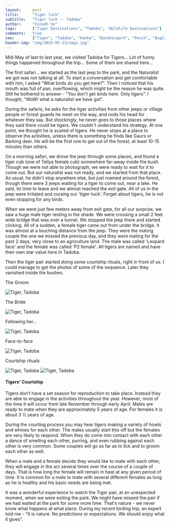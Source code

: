 ```yaml
---
layout:     post
title:      "Tiger luck"
subtitle:   "Tiger luck -- Tadoba"
author:     "Vinodh Ve"
tags:       ["Tiger Destinations", "Tadoba", "Wildlife Destinations"]
comments:   true
seo: 		["Tiger", "Tadoba", "Kanha", "Bandhavgarh", "Pench", "BigCats"]
header-img: "img/2015-05-23/img1.jpg"
---
```


<p>
Mid-May of last to last year, we visited Tadoba for Tigers… Lot of funny things happened throughout the trip… Some of them are shared here…  
</p>

<p>
The first safari… we started as the last jeep to the park, and the Naturalist we got was not talking at all. To start a conversation and get comfortable with him, I asked "What birds do you get here?". Then I noticed that his mouth was full of pan, overflowing, which might be the reason he was quite. Still he bothered to answer - "You don't get birds here. Only tigers". I thought, "WoW! what a naturalist we have got". 
</p>

<p>
During the safaris, he asks for the tiger activities from other jeeps or village people or forest guards he meet on the way, and nods his head for whatever they say. But shockingly, he never goes to those places where they said there could be tigers. We couldn't understand his strategy. At one point, we thought he is scared of tigers. He never stops at a place to observe the activities, unless there is something he finds like Gaurs or Barking deer. He will be the first one to get out of the forest, at least 10-15 minutes than others. 
</p>

<p>
On a morning safari, we drove the jeep through some places, and found a tiger cub (one of Teliya female cub) somewhere far-away inside the bush. Though we were not able to photograph, we were ready to wait for it to come out. But our naturalist was not ready, and we started from that place. As usual, he didn't stop anywhere else, but just roamed around the forest, though there were 3 jeeps waiting for a tiger to come out, near a lake. He said, its time to leave and we almost reached the exit gate. All of us in the jeep were irritated and cursing our 'tiger-luck'. Forget about tigers, he is not even stopping for any birds. 
</p>

<p>
When we were just few meters away from exit gate, for all our surprise, we saw a huge male tiger resting in the shade. We were crossing a small 2 feet wide bridge that was over a tunnel. We stopped the jeep there and started clicking. All of a sudden, a female tiger came out from under the bridge. It was almost at a touching distance from the jeep. They were the mating couple the one we missed the previous day, and they were mating for the past 2 days, very close to an agriculture land. The male was called 'Leopard face' and the female was called 'P2 female'. All tigers are named and have their own star value here in Tadoba.
</p>

<p>
Then the tiger pair started doing some courtship rituals, right in front of us. I could manage to get the photos of some of the sequence. Later they vanished inside the bushes.  
</p>

<p>
The Groom
</p>

<img src="{{ site.baseurl }}/img/2015-05-23/img1.jpg" alt="Tiger, Tadoba">

<p>
The Bride
</p>

<img src="{{ site.baseurl }}/img/2015-05-23/img2.jpg" alt="Tiger, Tadoba">

<p>
Following her...
</p>

<img src="{{ site.baseurl }}/img/2015-05-23/img3.jpg" alt="Tiger, Tadoba">

<p>
Face-to-face
</p>

<img src="{{ site.baseurl }}/img/2015-05-23/img4.jpg" alt="Tiger, Tadoba">

<p>
Courtship rituals
</p>

<img src="{{ site.baseurl }}/img/2015-05-23/img5.jpg" alt="Tiger, Tadoba">
<img src="{{ site.baseurl }}/img/2015-05-23/img6.jpg" alt="Tiger, Tadoba">

<h4>
Tigers' Courtship
</h4>

<p>
Tigers don’t have a set season for reproduction to take place. Instead they are able to engage in the activities throughout the year. However, most of the time it will occur from late November through early April. Males are ready to mate when they are approximately 5 years of age. For females it is about 3 ½ years of age.
</p>

<p>
During the courting process you may hear tigers making a variety of howls and whines for each other. The males usually start this off but the females are very likely to respond. When they do come into contact with each other a dance of smelling each other, purring, and even rubbing against each other is very common. Some couples will go as far as to lick and to groom each other as well.
</p>

<p>
When a male and a female decide they would like to mate with each other, they will engage in the act several times over the course of a couple of days. That is how long the female will remain in heat at any given period of time. It is common for a male to mate with several different females as long as he is healthy and his basic needs are being met.
</p>

<p>
It was a wonderful experience to watch the Tiger pair, at an unexpected moment, when we were exiting the park. We might have missed the pair if we had waited at the park for some more time. That's nature - we never know what happens at what place. During my recent birding trip, an expert told me - "It is nature. No predictions or expectations. We should enjoy what it gives". 
</p>